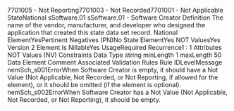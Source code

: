 

7701005 - Not Reporting7701003 - Not Recorded7701001 - Not Applicable
StateNational
sSoftware.01
sSoftware.01 - Software Creator
Definition
The name of the vendor, manufacturer, and developer who designed the application that created this state
data set record.
National ElementYesPertinent Negatives (PN)No
State ElementYes
NOT ValuesYes
Version 2 Element
Is NillableYes
UsageRequired
Recurrence1 : 1
Attributes
NOT Values (NV)
Constraints
Data Type
string
minLength
1
maxLength
50
Data Element Comment
Associated Validation Rules
Rule IDLevelMessage
nemSch_s001ErrorWhen Software Creator is empty, it should have a Not Value (Not Applicable, Not Recorded, or
Not Reporting, if allowed for the element), or it should be omitted (if the element is optional).
nemSch_s002ErrorWhen Software Creator has a Not Value (Not Applicable, Not Recorded, or Not Reporting), it
should be empty.